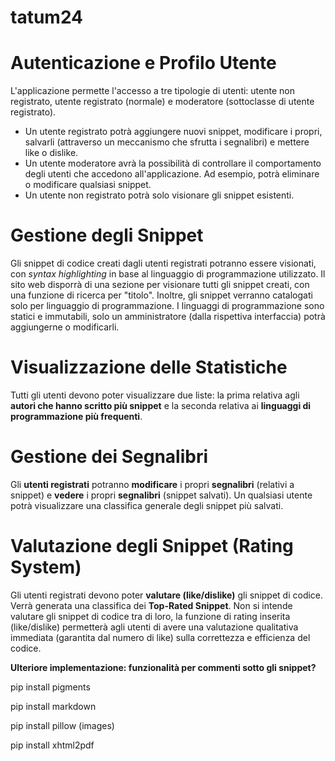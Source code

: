 # tatum24
 # Autenticazione e Profilo Utente
L'applicazione permette l'accesso a tre tipologie di utenti: utente non registrato, utente registrato (normale) e moderatore (sottoclasse di utente registrato).

- Un utente registrato potrà aggiungere nuovi snippet, modificare i propri, salvarli (attraverso un meccanismo che sfrutta i segnalibri) e mettere like o dislike.
- Un utente moderatore avrà la possibilità di controllare il comportamento degli utenti che accedono all'applicazione. Ad esempio, potrà eliminare o modificare qualsiasi snippet.
- Un utente non registrato potrà solo visionare gli snippet esistenti.

# Gestione degli Snippet
Gli snippet di codice creati dagli utenti registrati potranno essere visionati, con _syntax highlighting_ in base al linguaggio di programmazione utilizzato. Il sito web disporrà di una sezione per visionare tutti gli snippet creati, con una funzione di ricerca per "titolo". Inoltre, gli snippet verranno catalogati solo per linguaggio di programmazione. I linguaggi di programmazione sono statici e immutabili, solo un amministratore (dalla rispettiva interfaccia) potrà aggiungerne o modificarli.

# Visualizzazione delle Statistiche
Tutti gli utenti devono poter visualizzare due liste: la prima relativa agli **autori che hanno scritto più snippet** e la seconda relativa ai **linguaggi di programmazione più frequenti**.

# Gestione dei Segnalibri
Gli **utenti registrati** potranno **modificare** i propri **segnalibri** (relativi a snippet) e **vedere** i propri **segnalibri** (snippet salvati). Un qualsiasi utente potrà visualizzare una classifica generale degli snippet più salvati.

# Valutazione degli Snippet (Rating System)
Gli utenti registrati devono poter **valutare (like/dislike)** gli snippet di codice. Verrà generata una classifica dei **Top-Rated Snippet**. Non si intende valutare gli snippet di codice tra di loro, la funzione di rating inserita (like/dislike) permetterà agli utenti di avere una valutazione qualitativa immediata (garantita dal numero di like) sulla correttezza e efficienza del codice.

**Ulteriore implementazione: funzionalità per commenti sotto gli snippet?**


pip install pigments 


pip install markdown 


pip install pillow (images) 


pip install xhtml2pdf
